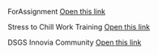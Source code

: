 ForAssignment
[Open this link](https://www.javatpoint.com/difference-between-stringbuffer-and-stringbuilder)


Stress to Chill Work Training
[Open this link](https://dsext001-eu1-215dsi0708-3dswym.3dexperience.3ds.com/#community:hcus9GUtRYe4gijBQ5sySg/wiki:-oXk45VCS3SNrYQgNOsuRw)


DSGS Innovia Community
[Open this link](https://dsext001-eu1-215dsi0708-3dswym.3dexperience.3ds.com/#community:iCGx49nERi-AL1rOixmAfg/wiki:UP5T_xaITtCWZG0PkK7-bQ)
